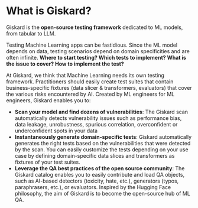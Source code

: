 # What is Giskard?

Giskard is the **open-source testing framework** dedicated to ML models, from tabular to LLM.

Testing Machine Learning apps can be fastidious. Since the ML model depends on data, testing scenarios depend on domain specificities and are often infinite. **Where to start testing? Which tests to implement? What is the issue to cover? How to implement the test?**

At Giskard, we think that Machine Learning needs its own testing framework. Practitioners should easily create test suites that contain business-specific fixtures (data slicer & transformers, evaluators) that cover the various risks encountered by AI. Created by ML engineers for ML engineers, Giskard enables you to:

* **Scan your model and find dozens of vulnerabilities**: The Giskard scan automatically detects vulnerability issues such as performance bias, data leakage, unrobustness, spurious correlation, overconfident or underconfident spots in your data
* **Instantaneously generate domain-specific tests**: Giskard automatically generates the right tests based on the vulnerabilities that were detected by the scan. You can easily customize the tests depending on your use case by defining domain-specific data slices and transformers as fixtures of your test suites.
* **Leverage the QA best practices of the open source community**: The Giskard catalog enables you to easily contribute and load QA objects, such as AI-based detectors (toxicity, hate, etc.), generators (typos, paraphrasers, etc.), or evaluators. Inspired by the Hugging Face philosophy, the aim of Giskard is to become the open-source hub of ML QA.
